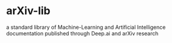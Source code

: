 # arXiv-lib
a standard library of Machine-Learning and Artificial Intelligence documentation published through Deep.ai and arXiv research
